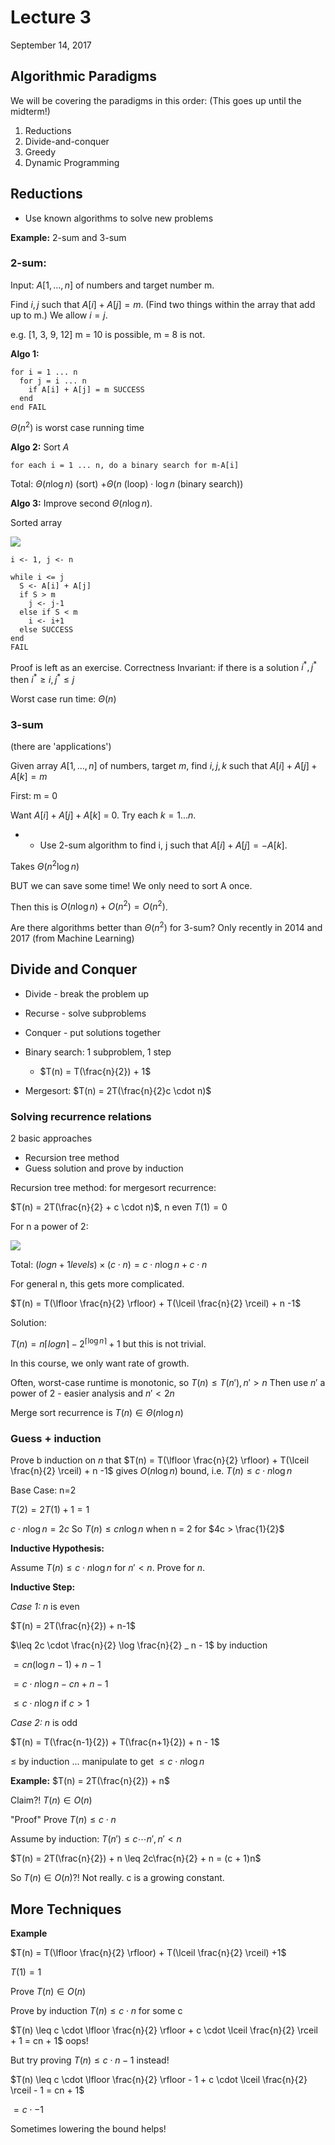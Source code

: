 # Lecture 3

September 14, 2017

## Algorithmic Paradigms

We will be covering the paradigms in this order: (This goes up until the midterm!)

1. Reductions
2. Divide-and-conquer
3. Greedy
4. Dynamic Programming

## Reductions

- Use known algorithms to solve new problems

**Example:** 2-sum and 3-sum

### 2-sum:

Input: $A[1, ... ,n]$ of numbers and target number m.

Find $i, j$ such that $A[i] + A[j] = m$. (Find two things within the array that add up to m.) We allow $i = j$.

e.g. [1, 3, 9, 12] m = 10 is possible, m = 8 is not.

**Algo 1:**

```none
for i = 1 ... n
  for j = i ... n
    if A[i] + A[j] = m SUCCESS
  end
end FAIL
```

$\Theta(n^2)$ is worst case running time

**Algo 2:** Sort $A$

```none
for each i = 1 ... n, do a binary search for m-A[i]
```

Total: $\Theta(n \log n)$ (sort) $+ \Theta(n \text{ (loop)}\cdot \log n \text{ (binary search)})$

**Algo 3:** Improve second $\Theta(n \log n).$

Sorted array

![](/images/lectures/CS341/3-1.png)

```none
i <- 1, j <- n

while i <= j
  S <- A[i] + A[j]
  if S > m
    j <- j-1
  else if S < m
    i <- i+1
  else SUCCESS
end
FAIL
```

Proof is left as an exercise. Correctness Invariant: if there is a solution $i^*, j^*$ then $i^* \geq i, j^* \leq j$

Worst case run time: $\Theta(n)$

### 3-sum

(there are 'applications')

Given array $A[1, ..., n]$ of numbers, target $m$, find $i, j, k$ such that $A[i] + A[j] + A[k] = m$

First: m = 0

Want $A[i] + A[j] + A[k]$ = 0. Try each $k = 1...n$.

- - Use 2-sum algorithm to find i, j such that $A[i] + A[j] = -A[k]$.

Takes $\Theta(n^2 \log n)$

BUT we can save some time! We only need to sort A once.

Then this is $O(n \log n) + O(n^2) = O(n^2)$.

Are there algorithms better than $\Theta(n^2)$ for 3-sum? Only recently in 2014 and 2017 (from Machine Learning)

## Divide and Conquer

- Divide - break the problem up
- Recurse - solve subproblems
- Conquer - put solutions together

- Binary search: 1 subproblem, 1 step
  - $T(n) = T(\frac{n}{2}) + 1$
- Mergesort: $T(n) = 2T(\frac{n}{2}c \cdot n)$

### Solving recurrence relations

2 basic approaches

- Recursion tree method
- Guess solution and prove by induction

Recursion tree method: for mergesort recurrence:

$T(n) = 2T(\frac{n}{2} + c \cdot n)$, n even $T(1) = 0$

For n a power of 2:

![](/images/lectures/CS341/3-2.png)

Total: $(log n + 1 levels) \times (c \cdot n) = c \cdot n\log n + c \cdot n$

For general n, this gets more complicated.

$T(n) = T(\lfloor \frac{n}{2} \rfloor) + T(\lceil \frac{n}{2} \rceil) + n -1$

Solution:

$T(n) = n\lceil log n \rceil - 2^{\lceil \log n \rceil} + 1$ but this is not trivial.

In this course, we only want rate of growth.

Often, worst-case runtime is monotonic, so $T(n) \leq T(n'), n' > n$
Then use $n'$ a power of 2 - easier analysis and $n' < 2n$

Merge sort recurrence is $T(n) \in \Theta(n \log n)$

### Guess + induction

Prove b induction on $n$ that $T(n) = T(\lfloor \frac{n}{2} \rfloor) + T(\lceil \frac{n}{2} \rceil) + n -1$ gives $O(n \log n)$ bound, i.e. $T(n) \leq c \cdot n \log n$

Base Case: n=2

$T(2) = 2T(1) + 1 = 1$

$c \cdot n \log n = 2c$ So $T(n) \leq c n \log n$ when n = 2 for $4c > \frac{1}{2}$

**Inductive Hypothesis:**

Assume $T(n) \leq c \cdot n \log n$ for $n' < n$. Prove for $n$.

**Inductive Step:**

_Case 1:_ $n$ is even

$T(n) = 2T(\frac{n}{2}) + n-1$

$\leq 2c \cdot \frac{n}{2} \log \frac{n}{2} _ n - 1$ by induction

$= cn ( \log n - 1) + n -1$

$= c \cdot n \log n - cn + n -1$

$\leq c \cdot n \log n$ if $c > 1$

_Case 2:_ $n$ is odd

$T(n) = T(\frac{n-1}{2}) + T(\frac{n+1}{2}) + n - 1$

$\leq$ by induction ... manipulate to get $\leq c \cdot n \log n$

**Example:** $T(n) = 2T(\frac{n}{2}) + n$

Claim?! $T(n) \in O(n)$

"Proof" Prove $T(n) \leq c \cdot n$

Assume by induction: $T(n') \leq c \cdots n', n' < n$

$T(n) = 2T(\frac{n}{2}) + n \leq 2c\frac{n}{2} + n = (c + 1)n$

So $T(n) \in O(n)$?! Not really. c is a growing constant.

## More Techniques

**Example**

$T(n) = T(\lfloor \frac{n}{2} \rfloor) + T(\lceil \frac{n}{2} \rceil) +1$

$T(1) = 1$

Prove $T(n) \in O(n)$

Prove by induction $T(n) \leq c \cdot n$ for some c

$T(n) \leq c \cdot \lfloor \frac{n}{2} \rfloor + c \cdot \lceil \frac{n}{2} \rceil + 1 = cn + 1$ oops!

But try proving $T(n) \leq c \cdot n - 1$ instead!

$T(n) \leq c \cdot \lfloor \frac{n}{2} \rfloor - 1 + c \cdot \lceil \frac{n}{2} \rceil - 1 = cn + 1$

$= c \cdot - 1$

Sometimes lowering the bound helps!
